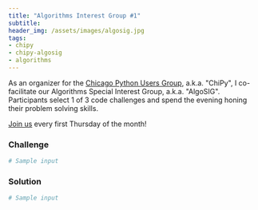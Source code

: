 ```yaml
---
title: "Algorithms Interest Group #1"
subtitle: 
header_img: /assets/images/algosig.jpg
tags:
- chipy
- chipy-algosig
- algorithms
---
```


As an organizer for the [Chicago Python Users Group](https://www.chipy.org/), a.k.a. "ChiPy", I co-facilitate our Algorithms Special Interest Group, a.k.a. "AlgoSIG". Participants select 1 of 3 code challenges and spend the evening honing their problem solving skills. 

[Join us](https://www.meetup.com/_ChiPy_/) every first Thursday of the month!

### Challenge
> 

```python
# Sample input

```


### Solution
```python
# Sample input

```